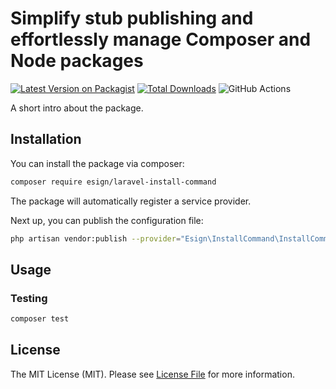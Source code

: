 # Simplify stub publishing and effortlessly manage Composer and Node packages

[![Latest Version on Packagist](https://img.shields.io/packagist/v/esign/laravel-install-command.svg?style=flat-square)](https://packagist.org/packages/esign/laravel-install-command)
[![Total Downloads](https://img.shields.io/packagist/dt/esign/laravel-install-command.svg?style=flat-square)](https://packagist.org/packages/esign/laravel-install-command)
![GitHub Actions](https://github.com/esign/laravel-install-command/actions/workflows/main.yml/badge.svg)

A short intro about the package.

## Installation

You can install the package via composer:

```bash
composer require esign/laravel-install-command
```

The package will automatically register a service provider.

Next up, you can publish the configuration file:
```bash
php artisan vendor:publish --provider="Esign\InstallCommand\InstallCommandServiceProvider" --tag="config"
```

## Usage

### Testing

```bash
composer test
```

## License

The MIT License (MIT). Please see [License File](LICENSE.md) for more information.
